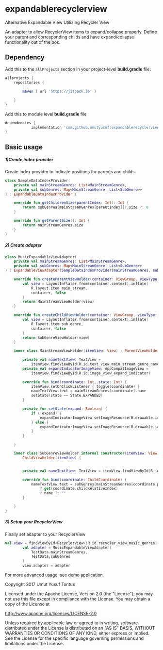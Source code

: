# expandablerecyclerview
Alternative Expandable View Utilizing Recycler View

An adapter to allow RecyclerView items to expand/collapse properly. 
Define your parent and corresponding childs and have expand/collapse functionality out of the box.

## Dependency

Add this to the `allProjects` section in your project-level **build.gradle** file:
```gradle
allprojects {
    repositories {
        ...
        maven { url 'https://jitpack.io' }

    }
}
```

Add this to module level **build.gradle** file
```gradle
dependencies {
	        implementation 'com.github.umutyusuf:expandablerecyclerview:2.0.0'
}
```

## Basic usage

##### 1)Create index provider
Create index provider to indicate positions for parents and childs

```kotlin
class SampleDataIndexProvider(
    private val mainStreamGenres: List<MainStreamGenre>,
    private val subGenres: Map<MainStreamGenre, List<SubGenre>>
) : ExpandableDataIndexProvider {

    override fun getChildrenSize(parentIndex: Int): Int {
        return subGenres[mainStreamGenres[parentIndex]]?.size ?: 0
    }

    override fun getParentSize(): Int {
        return mainStreamGenres.size
    }
}
```

##### 2) Create adapter

```kotlin
class MusicExpandableViewAdapter(
    private val mainStreamGenres: List<MainStreamGenre>,
    private val subGenres: Map<MainStreamGenre, List<SubGenre>>
) : ExpandableViewAdapter(SampleDataIndexProvider(mainStreamGenres, subGenres)) {

    override fun createParentViewHolder(container: ViewGroup, viewType: Int): MainStreamViewHolder {
        val view = LayoutInflater.from(container.context).inflate(
            R.layout.item_main_stream,
            container, false
        )
        return MainStreamViewHolder(view)
    }

    override fun createChildViewHolder(container: ViewGroup, viewType: Int): SubGenreViewHolder {
        val view = LayoutInflater.from(container.context).inflate(
            R.layout.item_sub_genre,
            container, false
        )
        return SubGenreViewHolder(view)
    }

    inner class MainStreamViewHolder(itemView: View) : ParentViewHolder(itemView) {

        private val nameTextView: TextView =
            itemView.findViewById(R.id.text_view_main_stream_genre_name)
        private val expandIndicatorImageView: AppCompatImageView =
            itemView.findViewById(R.id.image_view_expand_indicator)

        override fun bind(coordinate: Int, state: Int) {
            itemView.setOnClickListener { toggle(coordinate) }
            nameTextView.text = mainStreamGenres[coordinate].name
            setState(state == State.EXPANDED)
        }

        private fun setState(expand: Boolean) {
            if (!expand) {
                expandIndicatorImageView.setImageResource(R.drawable.ic_arrow_down)
            } else {
                expandIndicatorImageView.setImageResource(R.drawable.ic_arrow_up)
            }
        }

    }

    inner class SubGenreViewHolder internal constructor(itemView: View) :
        ChildViewHolder(itemView) {


        private val nameTextView: TextView = itemView.findViewById(R.id.text_view_sub_genre_name)

        override fun bind(coordinate: ChildCoordinate) {
            nameTextView.text = subGenres[mainStreamGenres[coordinate.parentIndex]]
                ?.get(coordinate.childRelativeIndex)
                ?.name ?: ""
        }

    }
}
```
##### 3) Setup your RecyclerView
Finally set adapter to your RecyclerView
```kotlin
val view = findViewById<RecyclerView>(R.id.recycler_view_music_genres)
        val adapter = MusicExpandableViewAdapter(
            TestData.mainStreamGenres,
            TestData.subGenres
        )
        view.adapter = adapter
```

For more advanced usage, see demo application.

 Copyright 2017 Umut Yusuf Tontus

   Licensed under the Apache License, Version 2.0 (the "License");
   you may not use this file except in compliance with the License.
   You may obtain a copy of the License at

   http://www.apache.org/licenses/LICENSE-2.0

   Unless required by applicable law or agreed to in writing, software
   distributed under the License is distributed on an "AS IS" BASIS,
   WITHOUT WARRANTIES OR CONDITIONS OF ANY KIND, either express or implied.
   See the License for the specific language governing permissions and
   limitations under the License.
